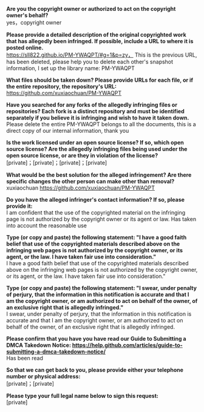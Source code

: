 **Are you the copyright owner or authorized to act on the copyright owner's behalf?**  
yes，copyright owner

**Please provide a detailed description of the original copyrighted work that has allegedly been infringed. If possible, include a URL to where it is posted online.**  
https://sll822.github.io/PM-YWAQPT/#g=1&p=zy， This is the previous URL, has been deleted, please help you to delete each other's snapshot information, I set up the library name: PM-YWAQPT

**What files should be taken down? Please provide URLs for each file, or if the entire repository, the repository's URL:**  
https://github.com/xuxiaochuan/PM-YWAQPT

**Have you searched for any forks of the allegedly infringing files or repositories? Each fork is a distinct repository and must be identified separately if you believe it is infringing and wish to have it taken down.**  
Please delete the entire PM-YWAQPT belongs to all the documents, this is a direct copy of our internal information, thank you

**Is the work licensed under an open source license? If so, which open source license? Are the allegedly infringing files being used under the open source license, or are they in violation of the license?**  
[private]；[private]；[private]；[private]  

**What would be the best solution for the alleged infringement? Are there specific changes the other person can make other than removal?**  
xuxiaochuan https://github.com/xuxiaochuan/PM-YWAQPT

**Do you have the alleged infringer's contact information? If so, please provide it:**  
I am confident that the use of the copyrighted material on the infringing page is not authorized by the copyright owner or its agent or law. Has taken into account the reasonable use

**Type (or copy and paste) the following statement: "I have a good faith belief that use of the copyrighted materials described above on the infringing web pages is not authorized by the copyright owner, or its agent, or the law. I have taken fair use into consideration."**  
I have a good faith belief that use of the copyrighted materials described above on the infringing web pages is not authorized by the copyright owner, or its agent, or the law. I have taken fair use into consideration."

**Type (or copy and paste) the following statement: "I swear, under penalty of perjury, that the information in this notification is accurate and that I am the copyright owner, or am authorized to act on behalf of the owner, of an exclusive right that is allegedly infringed."**  
I swear, under penalty of perjury, that the information in this notification is accurate and that I am the copyright owner, or am authorized to act on behalf of the owner, of an exclusive right that is allegedly infringed.

**Please confirm that you have you have read our Guide to Submitting a DMCA Takedown Notice: https://help.github.com/articles/guide-to-submitting-a-dmca-takedown-notice/**  
Has been read

**So that we can get back to you, please provide either your telephone number or physical address:**  
[private]；[private]  

**Please type your full legal name below to sign this request:**  
[private]
